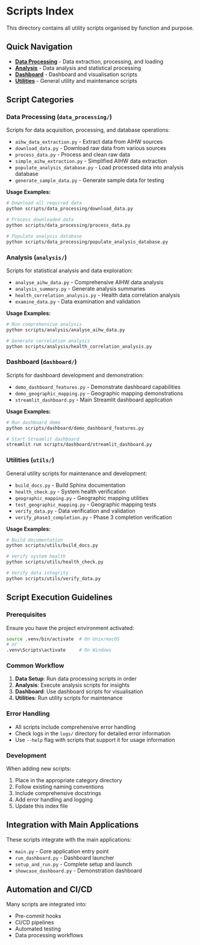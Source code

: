 # Scripts Index

This directory contains all utility scripts organised by function and purpose.

## Quick Navigation

- [**Data Processing**](data_processing/) - Data extraction, processing, and loading
- [**Analysis**](analysis/) - Data analysis and statistical processing
- [**Dashboard**](dashboard/) - Dashboard and visualisation scripts
- [**Utilities**](utils/) - General utility and maintenance scripts

## Script Categories

### Data Processing (`data_processing/`)
Scripts for data acquisition, processing, and database operations:

- `aihw_data_extraction.py` - Extract data from AIHW sources
- `download_data.py` - Download raw data from various sources
- `process_data.py` - Process and clean raw data
- `simple_aihw_extraction.py` - Simplified AIHW data extraction
- `populate_analysis_database.py` - Load processed data into analysis database
- `generate_sample_data.py` - Generate sample data for testing

**Usage Examples:**
```bash
# Download all required data
python scripts/data_processing/download_data.py

# Process downloaded data
python scripts/data_processing/process_data.py

# Populate analysis database
python scripts/data_processing/populate_analysis_database.py
```

### Analysis (`analysis/`)
Scripts for statistical analysis and data exploration:

- `analyse_aihw_data.py` - Comprehensive AIHW data analysis
- `analysis_summary.py` - Generate analysis summaries
- `health_correlation_analysis.py` - Health data correlation analysis
- `examine_data.py` - Data examination and validation

**Usage Examples:**
```bash
# Run comprehensive analysis
python scripts/analysis/analyse_aihw_data.py

# Generate correlation analysis
python scripts/analysis/health_correlation_analysis.py
```

### Dashboard (`dashboard/`)
Scripts for dashboard development and demonstration:

- `demo_dashboard_features.py` - Demonstrate dashboard capabilities
- `demo_geographic_mapping.py` - Geographic mapping demonstrations
- `streamlit_dashboard.py` - Main Streamlit dashboard application

**Usage Examples:**
```bash
# Run dashboard demo
python scripts/dashboard/demo_dashboard_features.py

# Start Streamlit dashboard
streamlit run scripts/dashboard/streamlit_dashboard.py
```

### Utilities (`utils/`)
General utility scripts for maintenance and development:

- `build_docs.py` - Build Sphinx documentation
- `health_check.py` - System health verification
- `geographic_mapping.py` - Geographic mapping utilities
- `test_geographic_mapping.py` - Geographic mapping tests
- `verify_data.py` - Data verification and validation
- `verify_phase3_completion.py` - Phase 3 completion verification

**Usage Examples:**
```bash
# Build documentation
python scripts/utils/build_docs.py

# Verify system health
python scripts/utils/health_check.py

# Verify data integrity
python scripts/utils/verify_data.py
```

## Script Execution Guidelines

### Prerequisites
Ensure you have the project environment activated:
```bash
source .venv/bin/activate  # On Unix/macOS
# or
.venv\Scripts\activate     # On Windows
```

### Common Workflow
1. **Data Setup**: Run data processing scripts in order
2. **Analysis**: Execute analysis scripts for insights
3. **Dashboard**: Use dashboard scripts for visualisation
4. **Utilities**: Run utility scripts for maintenance

### Error Handling
- All scripts include comprehensive error handling
- Check logs in the `logs/` directory for detailed error information
- Use `--help` flag with scripts that support it for usage information

### Development
When adding new scripts:
1. Place in the appropriate category directory
2. Follow existing naming conventions
3. Include comprehensive docstrings
4. Add error handling and logging
5. Update this index file

## Integration with Main Applications

These scripts integrate with the main applications:
- `main.py` - Core application entry point
- `run_dashboard.py` - Dashboard launcher
- `setup_and_run.py` - Complete setup and launch
- `showcase_dashboard.py` - Demonstration dashboard

## Automation and CI/CD

Many scripts are integrated into:
- Pre-commit hooks
- CI/CD pipelines
- Automated testing
- Data processing workflows